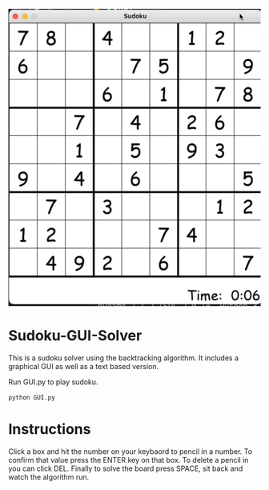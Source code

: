 ![Alt Text](sudoku.gif)
# Sudoku-GUI-Solver
This is a sudoku solver using the backtracking algorithm. It includes a graphical GUI as well as a text based version.

Run GUI.py to play sudoku.

```
python GUI.py
```

# Instructions
Click a box and hit the number on your keybaord to pencil in a number. To confirm that value press the ENTER key on that box. To delete a pencil in you can click DEL. Finally to solve the board press SPACE, sit back and watch the algorithm run.



